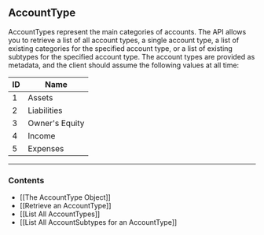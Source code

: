 ## AccountType


AccountTypes represent the main categories of accounts. The API allows you to retrieve a list of all account types, a single account type, a list of existing categories for the specified account type, or a list of existing subtypes for the specified account type. The account types are provided as metadata, and the client should assume the following values at all time:

|ID|Name|
|--|--------------|
|1|Assets|
|2|Liabilities|
|3|Owner's Equity|
|4|Income|
|5|Expenses|
___
### Contents
- [[The AccountType Object]]
- [[Retrieve an AccountType]]
- [[List All AccountTypes]]
- [[List All AccountSubtypes for an AccountType]]
